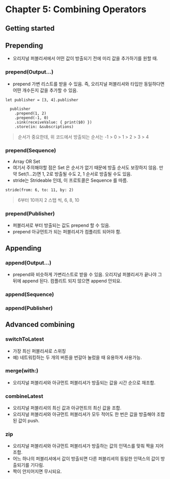 # Chapter 5: Combining Operators

## Getting started

## Prepending

- 오리지널 퍼블리셔에서 어떤 값이 방출되기 전에 미리 값을 추가하기를 원할 때.

### prepend(Output...)
- prepend 가변 리스트를 받을 수 있음. 즉, 오리지널 퍼블리셔와 타입만 동일하다면 어떤 개수든지 값을 추가할 수 있음.

~~~
let publisher = [3, 4].publisher
  
  publisher
    .prepend(1, 2)
    .prepend(-1, 0)
    .sink(receiveValue: { print($0) })
    .store(in: &subscriptions)
~~~
> 순서가 중요한데, 위 코드에서 방출되는 순서는 -1 > 0 > 1 > 2 > 3 > 4

### prepend(Sequence)
- Array OR Set
- 여기서 주의해야할 점은 Set 은 순서가 없기 때문에 방출 순서도 보장하지 않음. 만약 Set(1...2)면 1, 2로 방출될 수도 2, 1 순서로 방출될 수도 있음.
- stride는 Strideable 인데, 이 프로토콜은 Sequence 를 따름. 
~~~
stride(from: 6, to: 11, by: 2)
~~~
> 6부터 10까지 2 스탭 씩, 6, 8, 10

### prepend(Publisher)
- 퍼블리셔로 부터 방출되는 값도 prepend 할 수 있음.
- prepend 아규먼트가 되는 퍼블리셔가 컴플리트 되어야 함.

## Appending

### append(Output...)
- prepend와 비슷하게 가변리스트로 받을 수 있음. 오리지널 퍼블리셔가 끝나야 그 뒤에 append 된다. 컴플리트 되지 않으면 append 안되요.

### append(Sequence)

### append(Publisher)

## Advanced combining

### switchToLatest
- 가장 최신 퍼블리셔로 스위칭
- 예) 네트워킹하는 두 개의 버튼을 번갈아 눌렀을 때 유용하게 사용가능.

### merge(with:)
- 오리지널 퍼블리셔와 아규먼트 퍼블리셔가 방출되는 값을 시간 순으로 재조합.

### combineLatest
- 오리지널 퍼블리셔의 최신 값과 아규먼트의 최신 값을 조합.
- 오리지널 퍼블리셔와 아규먼트 퍼블리셔가 모두 적어도 한 번은 값을 방출해야 조합된 값이 push.

### zip
- 오리지널 퍼블리셔와 아규먼트 퍼블리셔가 방출하는 값의 인덱스를 맞춰 짝을 지어 조합.
- 어느 하나의 퍼블리셔에서 값이 방출되면 다른 퍼블리셔의 동일한 인덱스의 값이 방출되기를 기다림.
- 짝이 안지어지면 무시되요.

